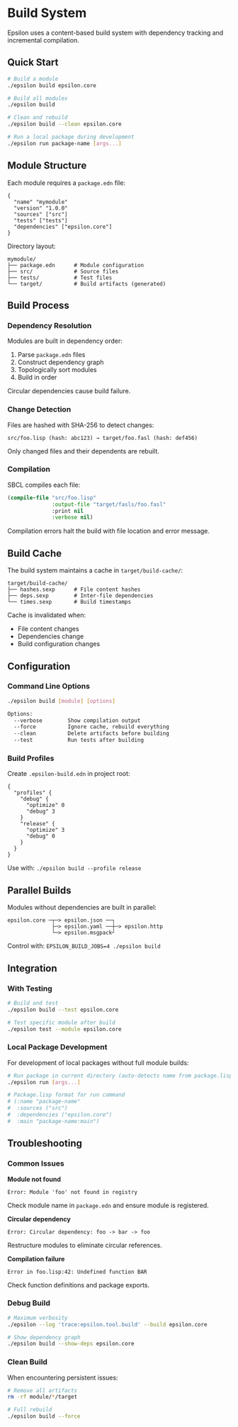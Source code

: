 # Build System

Epsilon uses a content-based build system with dependency tracking and incremental compilation.

## Quick Start

```bash
# Build a module
./epsilon build epsilon.core

# Build all modules
./epsilon build

# Clean and rebuild
./epsilon build --clean epsilon.core

# Run a local package during development
./epsilon run package-name [args...]
```

## Module Structure

Each module requires a `package.edn` file:

```edn
{
  "name" "mymodule"
  "version" "1.0.0"
  "sources" ["src"]
  "tests" ["tests"]
  "dependencies" ["epsilon.core"]
}
```

Directory layout:
```
mymodule/
├── package.edn      # Module configuration
├── src/             # Source files
├── tests/           # Test files  
└── target/          # Build artifacts (generated)
```

## Build Process

### Dependency Resolution

Modules are built in dependency order:
1. Parse `package.edn` files
2. Construct dependency graph
3. Topologically sort modules
4. Build in order

Circular dependencies cause build failure.

### Change Detection

Files are hashed with SHA-256 to detect changes:

```
src/foo.lisp (hash: abc123) → target/foo.fasl (hash: def456)
```

Only changed files and their dependents are rebuilt.

### Compilation

SBCL compiles each file:
```lisp
(compile-file "src/foo.lisp" 
              :output-file "target/fasls/foo.fasl"
              :print nil
              :verbose nil)
```

Compilation errors halt the build with file location and error message.

## Build Cache

The build system maintains a cache in `target/build-cache/`:

```
target/build-cache/
├── hashes.sexp      # File content hashes
├── deps.sexp        # Inter-file dependencies
└── times.sexp       # Build timestamps
```

Cache is invalidated when:
- File content changes
- Dependencies change
- Build configuration changes

## Configuration

### Command Line Options

```bash
./epsilon build [module] [options]

Options:
  --verbose        Show compilation output
  --force          Ignore cache, rebuild everything
  --clean          Delete artifacts before building
  --test           Run tests after building
```

### Build Profiles

Create `.epsilon-build.edn` in project root:

```edn
{
  "profiles" {
    "debug" {
      "optimize" 0
      "debug" 3
    }
    "release" {
      "optimize" 3
      "debug" 0
    }
  }
}
```

Use with: `./epsilon build --profile release`

## Parallel Builds

Modules without dependencies are built in parallel:

```
epsilon.core ─┬─> epsilon.json ──┐
              ├─> epsilon.yaml ──┼─> epsilon.http
              └─> epsilon.msgpack┘
```

Control with: `EPSILON_BUILD_JOBS=4 ./epsilon build`

## Integration

### With Testing

```bash
# Build and test
./epsilon build --test epsilon.core

# Test specific module after build
./epsilon test --module epsilon.core
```

### Local Package Development

For development of local packages without full module builds:

```bash
# Run package in current directory (auto-detects name from package.lisp)
./epsilon run [args...]

# Package.lisp format for run command
# (:name "package-name"
#  :sources ("src")
#  :dependencies ("epsilon.core") 
#  :main "package-name:main")
```

## Troubleshooting

### Common Issues

**Module not found**
```
Error: Module 'foo' not found in registry
```
Check module name in `package.edn` and ensure module is registered.

**Circular dependency**
```
Error: Circular dependency: foo -> bar -> foo
```
Restructure modules to eliminate circular references.

**Compilation failure**
```
Error in foo.lisp:42: Undefined function BAR
```
Check function definitions and package exports.

### Debug Build

```bash
# Maximum verbosity
./epsilon --log 'trace:epsilon.tool.build' --build epsilon.core

# Show dependency graph
./epsilon build --show-deps epsilon.core
```

### Clean Build

When encountering persistent issues:
```bash
# Remove all artifacts
rm -rf module/*/target

# Full rebuild
./epsilon build --force
```

